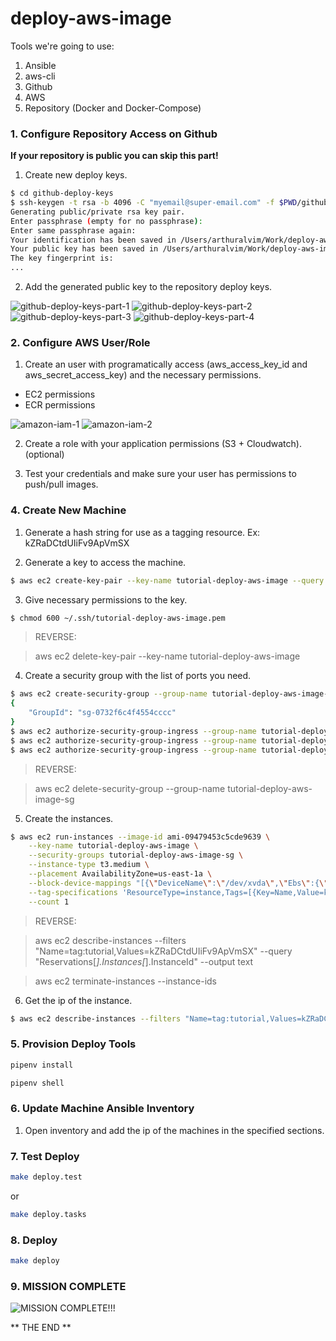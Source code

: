 # deploy-aws-image

Tools we're going to use:

1. Ansible
2. aws-cli
3. Github
4. AWS
5. Repository (Docker and Docker-Compose)


### 1. Configure Repository Access on Github

**If your repository is public you can skip this part!**

1. Create new deploy keys.

```bash
$ cd github-deploy-keys
$ ssh-keygen -t rsa -b 4096 -C "myemail@super-email.com" -f $PWD/github-key.pem
Generating public/private rsa key pair.
Enter passphrase (empty for no passphrase):
Enter same passphrase again:
Your identification has been saved in /Users/arthuralvim/Work/deploy-aws-image/github-deploy-keys/github-key.pem.
Your public key has been saved in /Users/arthuralvim/Work/deploy-aws-image/github-deploy-keys/github-key.pem.pub.
The key fingerprint is:
...
```

2. Add the generated public key to the repository deploy keys.

![github-deploy-keys-part-1](https://github.com/arthuralvim/deploy-aws-image/blob/master/img/github-deploy-keys-1.png?raw=true)
![github-deploy-keys-part-2](https://github.com/arthuralvim/deploy-aws-image/blob/master/img/github-deploy-keys-2.png?raw=true)
![github-deploy-keys-part-3](https://github.com/arthuralvim/deploy-aws-image/blob/master/img/github-deploy-keys-3.png?raw=true)
![github-deploy-keys-part-4](https://github.com/arthuralvim/deploy-aws-image/blob/master/img/github-deploy-keys-4.png?raw=true)

### 2. Configure AWS User/Role

1. Create an user with programatically access (aws_access_key_id and aws_secret_access_key)
and the necessary permissions.

- EC2 permissions
- ECR permissions

![amazon-iam-1](https://github.com/arthuralvim/deploy-aws-image/blob/master/img/amazon-iam-1.png?raw=true)
![amazon-iam-2](https://github.com/arthuralvim/deploy-aws-image/blob/master/img/amazon-iam-2.png?raw=true)

2. Create a role with your application permissions (S3 + Cloudwatch). (optional)

3. Test your credentials and make sure your user has permissions to push/pull images.

### 4. Create New Machine

1. Generate a hash string for use as a tagging resource.
Ex: kZRaDCtdUIiFv9ApVmSX

2. Generate a key to access the machine.

```bash
$ aws ec2 create-key-pair --key-name tutorial-deploy-aws-image --query 'KeyMaterial' --output text > ~/.ssh/tutorial-deploy-aws-image.pem
```

3. Give necessary permissions to the key.

```bash
$ chmod 600 ~/.ssh/tutorial-deploy-aws-image.pem
```

> REVERSE:

> aws ec2 delete-key-pair --key-name tutorial-deploy-aws-image

4. Create a security group with the list of ports you need.

```bash
$ aws ec2 create-security-group --group-name tutorial-deploy-aws-image-sg --description "tutorial-deploy-aws-image-sg"
{
    "GroupId": "sg-0732f6c4f4554cccc"
}
$ aws ec2 authorize-security-group-ingress --group-name tutorial-deploy-aws-image-sg --protocol tcp --port 22 --cidr 0.0.0.0/0
$ aws ec2 authorize-security-group-ingress --group-name tutorial-deploy-aws-image-sg --protocol tcp --port 80 --cidr 0.0.0.0/0
$ aws ec2 authorize-security-group-ingress --group-name tutorial-deploy-aws-image-sg --protocol tcp --port 8000 --cidr 0.0.0.0/0
```

> REVERSE:

> aws ec2 delete-security-group --group-name tutorial-deploy-aws-image-sg

5. Create the instances.

```bash
$ aws ec2 run-instances --image-id ami-09479453c5cde9639 \
    --key-name tutorial-deploy-aws-image \
    --security-groups tutorial-deploy-aws-image-sg \
    --instance-type t3.medium \
    --placement AvailabilityZone=us-east-1a \
    --block-device-mappings "[{\"DeviceName\":\"/dev/xvda\",\"Ebs\":{\"VolumeSize\":30,\"DeleteOnTermination\":true}}]" \
    --tag-specifications 'ResourceType=instance,Tags=[{Key=Name,Value=kZRaDCtdUIiFv9ApVmSX},{Key=tutorial,Value=kZRaDCtdUIiFv9ApVmSX}]' 'ResourceType=volume,Tags=[{Key=tutorial,Value=kZRaDCtdUIiFv9ApVmSX}]' \
    --count 1
```

> REVERSE:

> aws ec2 describe-instances --filters "Name=tag:tutorial,Values=kZRaDCtdUIiFv9ApVmSX" --query "Reservations[*].Instances[*].InstanceId" --output text

> aws ec2 terminate-instances --instance-ids <i-00000000000000000>

6. Get the ip of the instance.

```bash
$ aws ec2 describe-instances --filters "Name=tag:tutorial,Values=kZRaDCtdUIiFv9ApVmSX" --query "Reservations[*].Instances[*].PublicIpAddress" --output text
```

### 5. Provision Deploy Tools

```bash
pipenv install
```

```bash
pipenv shell
```

### 6. Update Machine Ansible Inventory

1. Open inventory and add the ip of the machines in the specified sections.

### 7. Test Deploy

```bash
make deploy.test
```

or

```bash
make deploy.tasks
```

### 8. Deploy

```bash
make deploy
```

### 9. MISSION COMPLETE

![MISSION COMPLETE!!!](https://media1.tenor.com/images/094aa61dc66ea2d7ee25c45943be30d3/tenor.gif?itemid=4849897 "MISSION COMPLETE!!!")

** THE END **
